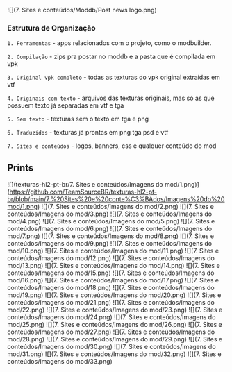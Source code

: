 ![](7. Sites e conteúdos/Moddb/Post news logo.png)

### Estrutura de Organização

`1. Ferramentas` - apps relacionados com o projeto, como o modbuilder.

`2. Compilação` - zips pra postar no moddb e a pasta que é compilada em vpk

`3. Original vpk completo` - todas as texturas do vpk original extraídas em vtf

`4. Originais com texto` - arquivos das texturas originais, mas só as que possuem texto já separadas em vtf e tga

`5. Sem texto` - texturas sem o texto em tga e png

`6. Traduzidos` - texturas já prontas em png tga psd e vtf

`7. Sites e conteúdos` - logos, banners, css e qualquer conteúdo do mod

## Prints

![](texturas-hl2-pt-br/7. Sites e conteúdos/Imagens do mod/1.png)](https://github.com/TeamSourceBR/texturas-hl2-pt-br/blob/main/7.%20Sites%20e%20conte%C3%BAdos/Imagens%20do%20mod/1.png)
![](7. Sites e conteúdos/Imagens do mod/2.png)
![](7. Sites e conteúdos/Imagens do mod/3.png)
![](7. Sites e conteúdos/Imagens do mod/4.png)
![](7. Sites e conteúdos/Imagens do mod/5.png)
![](7. Sites e conteúdos/Imagens do mod/6.png)
![](7. Sites e conteúdos/Imagens do mod/7.png)
![](7. Sites e conteúdos/Imagens do mod/8.png)
![](7. Sites e conteúdos/Imagens do mod/9.png)
![](7. Sites e conteúdos/Imagens do mod/10.png)
![](7. Sites e conteúdos/Imagens do mod/11.png)
![](7. Sites e conteúdos/Imagens do mod/12.png)
![](7. Sites e conteúdos/Imagens do mod/13.png)
![](7. Sites e conteúdos/Imagens do mod/14.png)
![](7. Sites e conteúdos/Imagens do mod/15.png)
![](7. Sites e conteúdos/Imagens do mod/16.png)
![](7. Sites e conteúdos/Imagens do mod/17.png)
![](7. Sites e conteúdos/Imagens do mod/18.png)
![](7. Sites e conteúdos/Imagens do mod/19.png)
![](7. Sites e conteúdos/Imagens do mod/20.png)
![](7. Sites e conteúdos/Imagens do mod/21.png)
![](7. Sites e conteúdos/Imagens do mod/22.png)
![](7. Sites e conteúdos/Imagens do mod/23.png)
![](7. Sites e conteúdos/Imagens do mod/24.png)
![](7. Sites e conteúdos/Imagens do mod/25.png)
![](7. Sites e conteúdos/Imagens do mod/26.png)
![](7. Sites e conteúdos/Imagens do mod/27.png)
![](7. Sites e conteúdos/Imagens do mod/28.png)
![](7. Sites e conteúdos/Imagens do mod/29.png)
![](7. Sites e conteúdos/Imagens do mod/30.png)
![](7. Sites e conteúdos/Imagens do mod/31.png)
![](7. Sites e conteúdos/Imagens do mod/32.png)
![](7. Sites e conteúdos/Imagens do mod/33.png)
